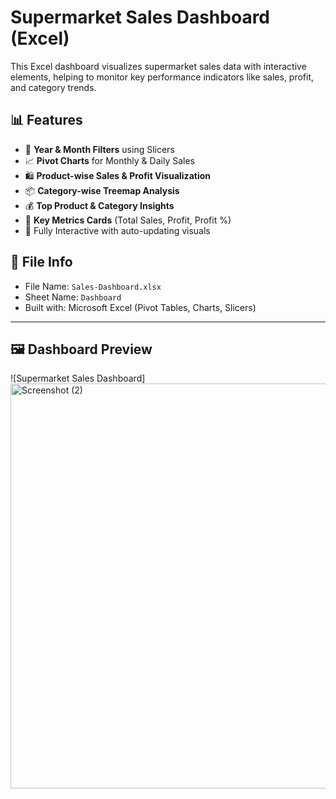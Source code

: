 # Supermarket Sales Dashboard (Excel)

This Excel dashboard visualizes supermarket sales data with interactive elements, helping to monitor key performance indicators like sales, profit, and category trends.

## 📊 Features

- 📅 **Year & Month Filters** using Slicers
- 📈 **Pivot Charts** for Monthly & Daily Sales
- 🛍 **Product-wise Sales & Profit Visualization**
- 📦 **Category-wise Treemap Analysis**
- 💰 **Top Product & Category Insights**
- 📌 **Key Metrics Cards** (Total Sales, Profit, Profit %)
- 🧩 Fully Interactive with auto-updating visuals

## 📁 File Info

- File Name: `Sales-Dashboard.xlsx`
- Sheet Name: `Dashboard`
- Built with: Microsoft Excel (Pivot Tables, Charts, Slicers)

---

## 🖼️ Dashboard Preview

![Supermarket Sales Dashboard]
<img width="1195" height="648" alt="Screenshot (2)" src="https://github.com/user-attachments/assets/6937c10a-8851-4bf8-9a60-807394a79a82" />


